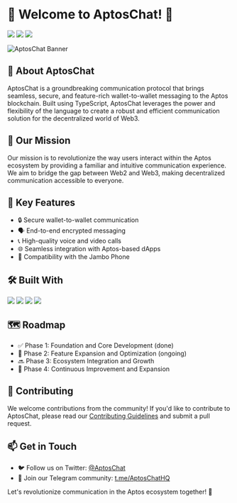 # 🚀 Welcome to AptosChat! 💬

[![](https://img.shields.io/badge/GitHub-100000?style=for-the-badge&logo=github&logoColor=white)](https://github.com/AptosChat)
[![](https://img.shields.io/badge/Twitter-1DA1F2?style=for-the-badge&logo=twitter&logoColor=white)](https://twitter.com/AptosChat)
[![](https://img.shields.io/badge/Telegram-2CA5E0?style=for-the-badge&logo=telegram&logoColor=white)](https://t.me/AptosChatHQ)

![AptosChat Banner](https://i.imgur.com/your_banner_image_url.png)

## 🌟 About AptosChat

AptosChat is a groundbreaking communication protocol that brings seamless, secure, and feature-rich wallet-to-wallet messaging to the Aptos blockchain. Built using TypeScript, AptosChat leverages the power and flexibility of the language to create a robust and efficient communication solution for the decentralized world of Web3.

## 🎯 Our Mission

Our mission is to revolutionize the way users interact within the Aptos ecosystem by providing a familiar and intuitive communication experience. We aim to bridge the gap between Web2 and Web3, making decentralized communication accessible to everyone.

## 🔑 Key Features

- 🔒 Secure wallet-to-wallet communication
- 🗣️ End-to-end encrypted messaging
- 📞 High-quality voice and video calls
- 🌐 Seamless integration with Aptos-based dApps
- 📱 Compatibility with the Jambo Phone

## 🛠️ Built With

![](https://img.shields.io/badge/TypeScript-007ACC?style=for-the-badge&logo=typescript&logoColor=white)
![](https://img.shields.io/badge/Aptos-000000?style=for-the-badge&logo=aptos&logoColor=white)
![](https://img.shields.io/badge/Node.js-43853D?style=for-the-badge&logo=node.js&logoColor=white)
![](https://img.shields.io/badge/React-20232A?style=for-the-badge&logo=react&logoColor=61DAFB)

## 🗺️ Roadmap

- ✅ Phase 1: Foundation and Core Development (done)
- 🚧 Phase 2: Feature Expansion and Optimization (ongoing)
- 🔜 Phase 3: Ecosystem Integration and Growth
- 🔮 Phase 4: Continuous Improvement and Expansion

## 🤝 Contributing

We welcome contributions from the community! If you'd like to contribute to AptosChat, please read our [Contributing Guidelines](CONTRIBUTING.md) and submit a pull request.

## 📫 Get in Touch

- 🐦 Follow us on Twitter: [@AptosChat](https://twitter.com/AptosChat)
- 💬 Join our Telegram community: [t.me/AptosChatHQ](https://t.me/AptosChatHQ)

Let's revolutionize communication in the Aptos ecosystem together! 🚀
